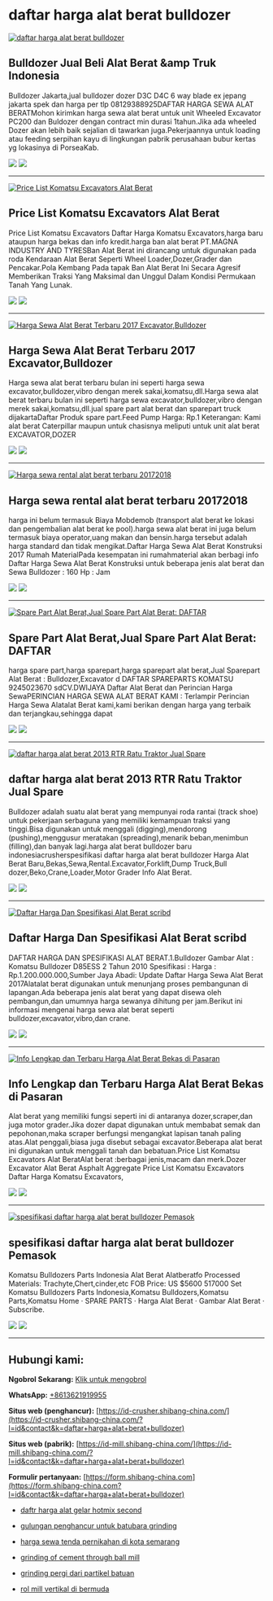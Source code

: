# daftar harga alat berat bulldozer

<a href="https://swt.shibang-china.com/?l=id&img&k=daftar+harga+alat+berat+bulldozer" target="_blank">![daftar harga alat berat bulldozer](http://static.shibang-china.com/all-800x300/626.jpg)</a>

## Bulldozer Jual Beli Alat Berat &amp Truk Indonesia
Bulldozer Jakarta,jual bulldozer dozer D3C D4C 6 way blade ex jepang jakarta spek dan harga per tlp 08129388925DAFTAR HARGA SEWA ALAT BERATMohon kirimkan harga sewa alat berat untuk unit Wheeled Excavator PC200 dan Buldozer dengan contract min durasi 1tahun.Jika ada wheeled Dozer akan lebih baik sejalian di tawarkan juga.Pekerjaannya untuk loading atau feeding serpihan kayu di lingkungan pabrik perusahaan bubur kertas yg lokasinya di PorseaKab.


<a href="https://whatsapp.shibangsoft.com/WhatsApp.php" target="_blank" title="WhatsApp">![](http://static.shibang-china.com/icon/whatsapp.png)</a> <a href="https://swt.shibang-china.com/?l=id&icon&k=daftar+harga+alat+berat+bulldozer" target="_blank">![](http://static.shibang-china.com/icon/chat-id.png)</a>

---

<a href="https://swt.shibang-china.com/?l=id&img&k=daftar+harga+alat+berat+bulldozer" target="_blank">![Price List Komatsu Excavators Alat Berat](http://static.shibang-china.com/all-800x300/689.jpg)</a>

## Price List Komatsu Excavators Alat Berat
Price List Komatsu Excavators Daftar Harga Komatsu Excavators,harga baru ataupun harga bekas dan info kredit.harga ban alat berat PT.MAGNA INDUSTRY AND TYRESBan Alat Berat ini dirancang untuk digunakan pada roda Kendaraan Alat Berat Seperti Wheel Loader,Dozer,Grader dan Pencakar.Pola Kembang Pada tapak Ban Alat Berat Ini Secara Agresif Memberikan Traksi Yang Maksimal dan Unggul Dalam Kondisi Permukaan Tanah Yang Lunak.


<a href="https://whatsapp.shibangsoft.com/WhatsApp.php" target="_blank" title="WhatsApp">![](http://static.shibang-china.com/icon/whatsapp.png)</a> <a href="https://swt.shibang-china.com/?l=id&icon&k=daftar+harga+alat+berat+bulldozer" target="_blank">![](http://static.shibang-china.com/icon/chat-id.png)</a>

---

<a href="https://swt.shibang-china.com/?l=id&img&k=daftar+harga+alat+berat+bulldozer" target="_blank">![Harga Sewa Alat Berat Terbaru 2017 Excavator,Bulldozer](http://static.shibang-china.com/all-800x300/791.jpg)</a>

## Harga Sewa Alat Berat Terbaru 2017 Excavator,Bulldozer
Harga sewa alat berat terbaru bulan ini seperti harga sewa excavator,bulldozer,vibro dengan merek sakai,komatsu,dll.Harga sewa alat berat terbaru bulan ini seperti harga sewa excavator,bulldozer,vibro dengan merek sakai,komatsu,dll.jual spare part alat berat dan sparepart truck dijakartaDaftar Produk spare part.Feed Pump Harga: Rp.1 Keterangan: Kami alat berat Caterpillar maupun untuk chasisnya meliputi untuk unit alat berat EXCAVATOR,DOZER


<a href="https://whatsapp.shibangsoft.com/WhatsApp.php" target="_blank" title="WhatsApp">![](http://static.shibang-china.com/icon/whatsapp.png)</a> <a href="https://swt.shibang-china.com/?l=id&icon&k=daftar+harga+alat+berat+bulldozer" target="_blank">![](http://static.shibang-china.com/icon/chat-id.png)</a>

---

<a href="https://swt.shibang-china.com/?l=id&img&k=daftar+harga+alat+berat+bulldozer" target="_blank">![Harga sewa rental alat berat terbaru 20172018](http://static.shibang-china.com/all-800x300/618.jpg)</a>

## Harga sewa rental alat berat terbaru 20172018
harga ini belum termasuk Biaya Mobdemob (transport alat berat ke lokasi dan pengembalian alat berat ke pool).harga sewa alat berat ini juga belum termasuk biaya operator,uang makan dan bensin.harga tersebut adalah harga standard dan tidak mengikat.Daftar Harga Sewa Alat Berat Konstruksi 2017 Rumah MaterialPada kesempatan ini rumahmaterial akan berbagi info Daftar Harga Sewa Alat Berat Konstruksi untuk beberapa jenis alat berat dan Sewa Bulldozer : 160 Hp : Jam


<a href="https://whatsapp.shibangsoft.com/WhatsApp.php" target="_blank" title="WhatsApp">![](http://static.shibang-china.com/icon/whatsapp.png)</a> <a href="https://swt.shibang-china.com/?l=id&icon&k=daftar+harga+alat+berat+bulldozer" target="_blank">![](http://static.shibang-china.com/icon/chat-id.png)</a>

---

<a href="https://swt.shibang-china.com/?l=id&img&k=daftar+harga+alat+berat+bulldozer" target="_blank">![Spare Part Alat Berat,Jual Spare Part Alat Berat: DAFTAR](http://static.shibang-china.com/all-800x300/1498.jpg)</a>

## Spare Part Alat Berat,Jual Spare Part Alat Berat: DAFTAR
harga spare part,harga sparepart,harga sparepart alat berat,Jual Sparepart Alat Berat : Bulldozer,Excavator d DAFTAR SPAREPARTS KOMATSU 9245023670 sdCV.DWIJAYA Daftar Alat Berat dan Perincian Harga SewaPERINCIAN HARGA SEWA ALAT BERAT KAMI : Terlampir Perincian Harga Sewa Alatalat Berat kami,kami berikan dengan harga yang terbaik dan terjangkau,sehingga dapat


<a href="https://whatsapp.shibangsoft.com/WhatsApp.php" target="_blank" title="WhatsApp">![](http://static.shibang-china.com/icon/whatsapp.png)</a> <a href="https://swt.shibang-china.com/?l=id&icon&k=daftar+harga+alat+berat+bulldozer" target="_blank">![](http://static.shibang-china.com/icon/chat-id.png)</a>

---

<a href="https://swt.shibang-china.com/?l=id&img&k=daftar+harga+alat+berat+bulldozer" target="_blank">![daftar harga alat berat 2013 RTR Ratu Traktor Jual Spare](http://static.shibang-china.com/all-800x300/661.jpg)</a>

## daftar harga alat berat 2013 RTR Ratu Traktor Jual Spare
Bulldozer adalah suatu alat berat yang mempunyai roda rantai (track shoe) untuk pekerjaan serbaguna yang memiliki kemampuan traksi yang tinggi.Bisa digunakan untuk menggali (digging),mendorong (pushing),menggusur meratakan (spreading),menarik beban,menimbun (filling),dan banyak lagi.harga alat berat bulldozer baru indonesiacrusherspesifikasi daftar harga alat berat bulldozer Harga Alat Berat Baru,Bekas,Sewa,Rental.Excavator,Forklift,Dump Truck,Bull dozer,Beko,Crane,Loader,Motor Grader Info Alat Berat.


<a href="https://whatsapp.shibangsoft.com/WhatsApp.php" target="_blank" title="WhatsApp">![](http://static.shibang-china.com/icon/whatsapp.png)</a> <a href="https://swt.shibang-china.com/?l=id&icon&k=daftar+harga+alat+berat+bulldozer" target="_blank">![](http://static.shibang-china.com/icon/chat-id.png)</a>

---

<a href="https://swt.shibang-china.com/?l=id&img&k=daftar+harga+alat+berat+bulldozer" target="_blank">![Daftar Harga Dan Spesifikasi Alat Berat scribd](http://static.shibang-china.com/all-800x300/181.jpg)</a>

## Daftar Harga Dan Spesifikasi Alat Berat scribd
DAFTAR HARGA DAN SPESIFIKASI ALAT BERAT.1.Bulldozer Gambar Alat : Komatsu Bulldozer D85ESS 2 Tahun 2010 Spesifikasi : Harga : Rp.1.200.000.000,Sumber Jaya Abadi: Update Daftar Harga Sewa Alat Berat 2017Alatalat berat digunakan untuk menunjang proses pembangunan di lapangan.Ada beberapa jenis alat berat yang dapat disewa oleh pembangun,dan umumnya harga sewanya dihitung per jam.Berikut ini informasi mengenai harga sewa alat berat seperti bulldozer,excavator,vibro,dan crane.


<a href="https://whatsapp.shibangsoft.com/WhatsApp.php" target="_blank" title="WhatsApp">![](http://static.shibang-china.com/icon/whatsapp.png)</a> <a href="https://swt.shibang-china.com/?l=id&icon&k=daftar+harga+alat+berat+bulldozer" target="_blank">![](http://static.shibang-china.com/icon/chat-id.png)</a>

---

<a href="https://swt.shibang-china.com/?l=id&img&k=daftar+harga+alat+berat+bulldozer" target="_blank">![Info Lengkap dan Terbaru Harga Alat Berat Bekas di Pasaran](http://static.shibang-china.com/all-800x300/304.jpg)</a>

## Info Lengkap dan Terbaru Harga Alat Berat Bekas di Pasaran
Alat berat yang memiliki fungsi seperti ini di antaranya dozer,scraper,dan juga motor grader.Jika dozer dapat digunakan untuk membabat semak dan pepohonan,maka scraper berfungsi mengangkat lapisan tanah paling atas.Alat penggali,biasa juga disebut sebagai excavator.Beberapa alat berat ini digunakan untuk menggali tanah dan bebatuan.Price List Komatsu Excavators Alat BeratAlat berat :berbagai jenis,macam dan merk.Dozer Excavator Alat Berat Asphalt Aggregate Price List Komatsu Excavators Daftar Harga Komatsu Excavators,


<a href="https://whatsapp.shibangsoft.com/WhatsApp.php" target="_blank" title="WhatsApp">![](http://static.shibang-china.com/icon/whatsapp.png)</a> <a href="https://swt.shibang-china.com/?l=id&icon&k=daftar+harga+alat+berat+bulldozer" target="_blank">![](http://static.shibang-china.com/icon/chat-id.png)</a>

---

<a href="https://swt.shibang-china.com/?l=id&img&k=daftar+harga+alat+berat+bulldozer" target="_blank">![spesifikasi daftar harga alat berat bulldozer Pemasok](http://static.shibang-china.com/all-800x300/409.jpg)</a>

## spesifikasi daftar harga alat berat bulldozer Pemasok
Komatsu Bulldozers Parts Indonesia Alat Berat Alatberatfo Processed Materials: Trachyte,Chert,cinder,etc FOB Price: US $5600 517000 Set Komatsu Bulldozers Parts Indonesia,Komatsu Bulldozers,Komatsu Parts,Komatsu Home · SPARE PARTS · Harga Alat Berat · Gambar Alat Berat · Subscribe.

<a href="https://whatsapp.shibangsoft.com/WhatsApp.php" target="_blank" title="WhatsApp">![](http://static.shibang-china.com/icon/whatsapp.png)</a> <a href="https://swt.shibang-china.com/?l=id&icon&k=daftar+harga+alat+berat+bulldozer" target="_blank">![](http://static.shibang-china.com/icon/chat-id.png)</a>

---
## Hubungi kami:

**Ngobrol Sekarang:** [Klik untuk mengobrol](https://swt.shibang-china.com?l=id&contact&k=daftar+harga+alat+berat+bulldozer)

**WhatsApp:**  [+8613621919955](https://whatsapp.shibangsoft.com/WhatsApp.php)

**Situs web (penghancur):** [https://id-crusher.shibang-china.com/](https://id-crusher.shibang-china.com/?l=id&contact&k=daftar+harga+alat+berat+bulldozer)

**Situs web (pabrik):** [https://id-mill.shibang-china.com/](https://id-mill.shibang-china.com/?l=id&contact&k=daftar+harga+alat+berat+bulldozer)

**Formulir pertanyaan:** [https://form.shibang-china.com](https://form.shibang-china.com?l=id&contact&k=daftar+harga+alat+berat+bulldozer)

* [daftr harga alat gelar hotmix second](../33/daftr%20harga%20alat%20gelar%20hotmix%20second.md)

* [gulungan penghancur untuk batubara grinding](../31/gulungan%20penghancur%20untuk%20batubara%20grinding.md)

* [harga sewa tenda pernikahan di kota semarang](../33/harga%20sewa%20tenda%20pernikahan%20di%20kota%20semarang.md)

* [grinding of cement through ball mill](../36/grinding%20of%20cement%20through%20ball%20mill.md)

* [grinding pergi dari partikel batuan](../32/grinding%20pergi%20dari%20partikel%20batuan.md)

* [rol mill vertikal di bermuda](../38/rol%20mill%20vertikal%20di%20bermuda.md)